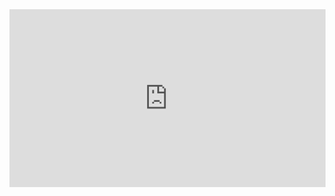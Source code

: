 <iframe width="560" height="315" src="https://www.youtube.com/embed/CMiPYHNNg28?si=Iqjs8WBZUwb1zJdR" title="YouTube video player" frameborder="0" allow="accelerometer; autoplay; clipboard-write; encrypted-media; gyroscope; picture-in-picture; web-share" referrerpolicy="strict-origin-when-cross-origin" allowfullscreen></iframe>
